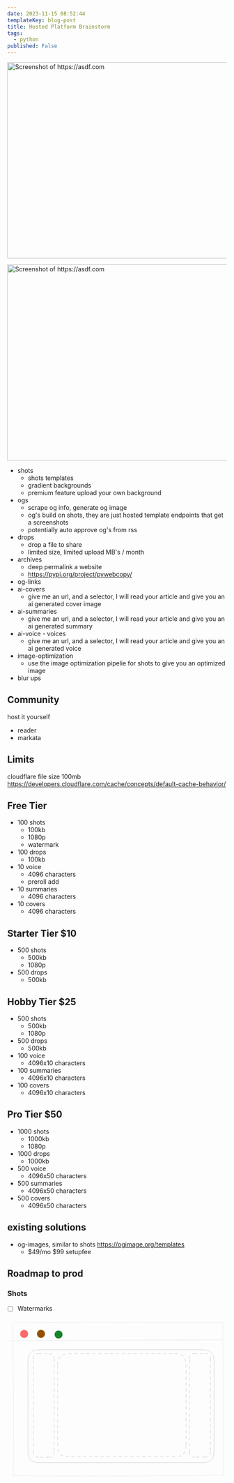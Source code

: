 ```yaml
---
date: 2023-11-15 08:52:44
templateKey: blog-post
title: Hosted Platform Brainstorm
tags:
  - python
published: False
---
```


<img
src="http://localhost:8000/shot/?url=https://asdf.com&height=450&width=800&scaled_width=800&scaled_height=450&selectors=" alt="Screenshot of https://asdf.com"
style="width: 800px; height: 450px;"
/>

<img height="450" width="800" src="http://localhost:8000/shot/?url=https://asdf.com&height=450&width=800&scaled_width=800&scaled_height=450&selectors=" alt="Screenshot of https://asdf.com"/>

- shots
  - shots templates
  - gradient backgrounds
  - premium feature upload your own background
- ogs
  - scrape og info, generate og image
  - og's build on shots, they are just hosted template endpoints that get a screenshots
  - potentially auto approve og's from rss
- drops
  - drop a file to share
  - limited size, limited upload MB's / month
- archives
  - deep permalink a website
  - <https://pypi.org/project/pywebcopy/>
- og-links
- ai-covers
  - give me an url, and a selector, I will read your article and give you an ai generated cover image
- ai-summaries
  - give me an url, and a selector, I will read your article and give you an ai generated summary
- ai-voice - voices
  - give me an url, and a selector, I will read your article and give you an ai generated voice
- image-optimization
  - use the image optimization pipelie for shots to give you an optimized image
- blur ups

## Community

host it yourself

- reader
- markata

## Limits

cloudflare file size 100mb <https://developers.cloudflare.com/cache/concepts/default-cache-behavior/>

## Free Tier

- 100 shots
  - 100kb
  - 1080p
  - watermark
- 100 drops
  - 100kb
- 10 voice
  - 4096 characters
  - preroll add
- 10 summaries
  - 4096 characters
- 10 covers
  - 4096 characters

## Starter Tier $10

- 500 shots
  - 500kb
  - 1080p
- 500 drops
  - 500kb

## Hobby Tier $25

- 500 shots
  - 500kb
  - 1080p
- 500 drops
  - 500kb
- 100 voice
  - 4096x10 characters
- 100 summaries
  - 4096x10 characters
- 100 covers
  - 4096x10 characters

## Pro Tier $50

- 1000 shots
  - 1000kb
  - 1080p
- 1000 drops
  - 1000kb
- 500 voice
  - 4096x50 characters
- 500 summaries
  - 4096x50 characters
- 500 covers
  - 4096x50 characters

## existing solutions

- og-images, similar to shots <https://ogimage.org/templates>
  - $49/mo $99 setupfee

## Roadmap to prod

### Shots

- [ ] Watermarks

<svg version="1.1" xmlns="https://www.w3.org/2000/svg" viewBox="0 0 629.5838486947605 460.14269017839115" width="629.5838486947605" height="460.14269017839115" filter="invert(93%) hue-rotate(180deg)">
  <!-- svg-source:excalidraw -->

  <defs>
    <style class="style-fonts">
      @font-face {
        font-family: "Virgil";
        src: url("https://excalidraw.com/Virgil.woff2");
      }
      @font-face {
        font-family: "Cascadia";
        src: url("https://excalidraw.com/Cascadia.woff2");
      }
      @font-face {
        font-family: "Assistant";
        src: url("https://excalidraw.com/Assistant-Regular.woff2");
      }
    </style>

  </defs>
  <g stroke-linecap="round" transform="translate(16.31581243820466 10.963047496005004) rotate(359.81664177256994 301.28419440173326 219.10829759319057)"><path d="M0 0 C209.95 -0.55, 419.3 0.15, 602.57 0 M0 0 C223.64 -1.39, 446.91 -1.33, 602.57 0 M602.57 0 C603.02 110.75, 604.73 223.25, 602.57 438.22 M602.57 0 C604.07 105.52, 603.42 210.48, 602.57 438.22 M602.57 438.22 C421.02 439.89, 238.63 441.25, 0 438.22 M602.57 438.22 C445.92 440.36, 289.84 440.56, 0 438.22 M0 438.22 C1.3 301.03, 2.26 163.72, 0 0 M0 438.22 C1.49 327.27, 0.98 215.61, 0 0" stroke="#000000" stroke-width="1" fill="none"></path></g><g stroke-linecap="round"><g transform="translate(10.29357030063403 61.46721863495213) rotate(359.81664177256994 303.5413940742784 0)"><path d="M-0.3 1.02 C100.98 1, 506.7 0.88, 607.83 0.85 M1.75 0.51 C102.92 0.08, 506.66 -0.57, 607.28 -0.83" stroke="#000000" stroke-width="1" fill="none"></path></g></g><mask></mask><g stroke-linecap="round" transform="translate(36.45029269471485 31.949750067657817) rotate(359.81664177256994 11.784205635318813 11.784205635318813)"><path d="M23.57 11.78 C23.57 12.47, 23.51 13.16, 23.39 13.83 C23.27 14.5, 23.09 15.17, 22.86 15.81 C22.62 16.46, 22.33 17.09, 21.99 17.68 C21.65 18.27, 21.25 18.84, 20.81 19.36 C20.37 19.88, 19.88 20.37, 19.36 20.81 C18.84 21.25, 18.27 21.65, 17.68 21.99 C17.09 22.33, 16.46 22.62, 15.81 22.86 C15.17 23.09, 14.5 23.27, 13.83 23.39 C13.16 23.51, 12.47 23.57, 11.78 23.57 C11.1 23.57, 10.41 23.51, 9.74 23.39 C9.07 23.27, 8.39 23.09, 7.75 22.86 C7.11 22.62, 6.48 22.33, 5.89 21.99 C5.3 21.65, 4.73 21.25, 4.21 20.81 C3.69 20.37, 3.2 19.88, 2.76 19.36 C2.32 18.84, 1.92 18.27, 1.58 17.68 C1.24 17.09, 0.94 16.46, 0.71 15.81 C0.48 15.17, 0.3 14.5, 0.18 13.83 C0.06 13.16, 0 12.47, 0 11.78 C0 11.1, 0.06 10.41, 0.18 9.74 C0.3 9.07, 0.48 8.39, 0.71 7.75 C0.94 7.11, 1.24 6.48, 1.58 5.89 C1.92 5.3, 2.32 4.73, 2.76 4.21 C3.2 3.69, 3.69 3.2, 4.21 2.76 C4.73 2.32, 5.3 1.92, 5.89 1.58 C6.48 1.24, 7.11 0.94, 7.75 0.71 C8.39 0.48, 9.07 0.3, 9.74 0.18 C10.41 0.06, 11.1 0, 11.78 0 C12.47 0, 13.16 0.06, 13.83 0.18 C14.5 0.3, 15.17 0.48, 15.81 0.71 C16.46 0.94, 17.09 1.24, 17.68 1.58 C18.27 1.92, 18.84 2.32, 19.36 2.76 C19.88 3.2, 20.37 3.69, 20.81 4.21 C21.25 4.73, 21.65 5.3, 21.99 5.89 C22.33 6.48, 22.62 7.11, 22.86 7.75 C23.09 8.39, 23.27 9.07, 23.39 9.74 C23.51 10.41, 23.54 11.44, 23.57 11.78 C23.6 12.13, 23.6 11.44, 23.57 11.78" stroke="none" stroke-width="0" fill="#fa5252"></path><path d="M23.57 11.78 C23.57 12.47, 23.51 13.16, 23.39 13.83 C23.27 14.5, 23.09 15.17, 22.86 15.81 C22.62 16.46, 22.33 17.09, 21.99 17.68 C21.65 18.27, 21.25 18.84, 20.81 19.36 C20.37 19.88, 19.88 20.37, 19.36 20.81 C18.84 21.25, 18.27 21.65, 17.68 21.99 C17.09 22.33, 16.46 22.62, 15.81 22.86 C15.17 23.09, 14.5 23.27, 13.83 23.39 C13.16 23.51, 12.47 23.57, 11.78 23.57 C11.1 23.57, 10.41 23.51, 9.74 23.39 C9.07 23.27, 8.39 23.09, 7.75 22.86 C7.11 22.62, 6.48 22.33, 5.89 21.99 C5.3 21.65, 4.73 21.25, 4.21 20.81 C3.69 20.37, 3.2 19.88, 2.76 19.36 C2.32 18.84, 1.92 18.27, 1.58 17.68 C1.24 17.09, 0.94 16.46, 0.71 15.81 C0.48 15.17, 0.3 14.5, 0.18 13.83 C0.06 13.16, 0 12.47, 0 11.78 C0 11.1, 0.06 10.41, 0.18 9.74 C0.3 9.07, 0.48 8.39, 0.71 7.75 C0.94 7.11, 1.24 6.48, 1.58 5.89 C1.92 5.3, 2.32 4.73, 2.76 4.21 C3.2 3.69, 3.69 3.2, 4.21 2.76 C4.73 2.32, 5.3 1.92, 5.89 1.58 C6.48 1.24, 7.11 0.94, 7.75 0.71 C8.39 0.48, 9.07 0.3, 9.74 0.18 C10.41 0.06, 11.1 0, 11.78 0 C12.47 0, 13.16 0.06, 13.83 0.18 C14.5 0.3, 15.17 0.48, 15.81 0.71 C16.46 0.94, 17.09 1.24, 17.68 1.58 C18.27 1.92, 18.84 2.32, 19.36 2.76 C19.88 3.2, 20.37 3.69, 20.81 4.21 C21.25 4.73, 21.65 5.3, 21.99 5.89 C22.33 6.48, 22.62 7.11, 22.86 7.75 C23.09 8.39, 23.27 9.07, 23.39 9.74 C23.51 10.41, 23.54 11.44, 23.57 11.78 C23.6 12.13, 23.6 11.44, 23.57 11.78" stroke="#000000" stroke-width="1" fill="none"></path></g><g stroke-linecap="round" transform="translate(84.80624071464496 31.795000603418544) rotate(359.81664177256994 11.784205635318813 11.784205635318813)"><path d="M23.57 11.78 C23.57 12.47, 23.51 13.16, 23.39 13.83 C23.27 14.5, 23.09 15.17, 22.86 15.81 C22.62 16.46, 22.33 17.09, 21.99 17.68 C21.65 18.27, 21.25 18.84, 20.81 19.36 C20.37 19.88, 19.88 20.37, 19.36 20.81 C18.84 21.25, 18.27 21.65, 17.68 21.99 C17.09 22.33, 16.46 22.62, 15.81 22.86 C15.17 23.09, 14.5 23.27, 13.83 23.39 C13.16 23.51, 12.47 23.57, 11.78 23.57 C11.1 23.57, 10.41 23.51, 9.74 23.39 C9.07 23.27, 8.39 23.09, 7.75 22.86 C7.11 22.62, 6.48 22.33, 5.89 21.99 C5.3 21.65, 4.73 21.25, 4.21 20.81 C3.69 20.37, 3.2 19.88, 2.76 19.36 C2.32 18.84, 1.92 18.27, 1.58 17.68 C1.24 17.09, 0.94 16.46, 0.71 15.81 C0.48 15.17, 0.3 14.5, 0.18 13.83 C0.06 13.16, 0 12.47, 0 11.78 C0 11.1, 0.06 10.41, 0.18 9.74 C0.3 9.07, 0.48 8.39, 0.71 7.75 C0.94 7.11, 1.24 6.48, 1.58 5.89 C1.92 5.3, 2.32 4.73, 2.76 4.21 C3.2 3.69, 3.69 3.2, 4.21 2.76 C4.73 2.32, 5.3 1.92, 5.89 1.58 C6.48 1.24, 7.11 0.94, 7.75 0.71 C8.39 0.48, 9.07 0.3, 9.74 0.18 C10.41 0.06, 11.1 0, 11.78 0 C12.47 0, 13.16 0.06, 13.83 0.18 C14.5 0.3, 15.17 0.48, 15.81 0.71 C16.46 0.94, 17.09 1.24, 17.68 1.58 C18.27 1.92, 18.84 2.32, 19.36 2.76 C19.88 3.2, 20.37 3.69, 20.81 4.21 C21.25 4.73, 21.65 5.3, 21.99 5.89 C22.33 6.48, 22.62 7.11, 22.86 7.75 C23.09 8.39, 23.27 9.07, 23.39 9.74 C23.51 10.41, 23.54 11.44, 23.57 11.78 C23.6 12.13, 23.6 11.44, 23.57 11.78" stroke="none" stroke-width="0" fill="#fab005"></path><path d="M23.57 11.78 C23.57 12.47, 23.51 13.16, 23.39 13.83 C23.27 14.5, 23.09 15.17, 22.86 15.81 C22.62 16.46, 22.33 17.09, 21.99 17.68 C21.65 18.27, 21.25 18.84, 20.81 19.36 C20.37 19.88, 19.88 20.37, 19.36 20.81 C18.84 21.25, 18.27 21.65, 17.68 21.99 C17.09 22.33, 16.46 22.62, 15.81 22.86 C15.17 23.09, 14.5 23.27, 13.83 23.39 C13.16 23.51, 12.47 23.57, 11.78 23.57 C11.1 23.57, 10.41 23.51, 9.74 23.39 C9.07 23.27, 8.39 23.09, 7.75 22.86 C7.11 22.62, 6.48 22.33, 5.89 21.99 C5.3 21.65, 4.73 21.25, 4.21 20.81 C3.69 20.37, 3.2 19.88, 2.76 19.36 C2.32 18.84, 1.92 18.27, 1.58 17.68 C1.24 17.09, 0.94 16.46, 0.71 15.81 C0.48 15.17, 0.3 14.5, 0.18 13.83 C0.06 13.16, 0 12.47, 0 11.78 C0 11.1, 0.06 10.41, 0.18 9.74 C0.3 9.07, 0.48 8.39, 0.71 7.75 C0.94 7.11, 1.24 6.48, 1.58 5.89 C1.92 5.3, 2.32 4.73, 2.76 4.21 C3.2 3.69, 3.69 3.2, 4.21 2.76 C4.73 2.32, 5.3 1.92, 5.89 1.58 C6.48 1.24, 7.11 0.94, 7.75 0.71 C8.39 0.48, 9.07 0.3, 9.74 0.18 C10.41 0.06, 11.1 0, 11.78 0 C12.47 0, 13.16 0.06, 13.83 0.18 C14.5 0.3, 15.17 0.48, 15.81 0.71 C16.46 0.94, 17.09 1.24, 17.68 1.58 C18.27 1.92, 18.84 2.32, 19.36 2.76 C19.88 3.2, 20.37 3.69, 20.81 4.21 C21.25 4.73, 21.65 5.3, 21.99 5.89 C22.33 6.48, 22.62 7.11, 22.86 7.75 C23.09 8.39, 23.27 9.07, 23.39 9.74 C23.51 10.41, 23.54 11.44, 23.57 11.78 C23.6 12.13, 23.6 11.44, 23.57 11.78" stroke="#000000" stroke-width="1" fill="none"></path></g><g stroke-linecap="round" transform="translate(135.2927009322155 33.757170639198876) rotate(359.81664177256994 11.784205635318813 11.784205635318813)"><path d="M23.57 11.78 C23.57 12.47, 23.51 13.16, 23.39 13.83 C23.27 14.5, 23.09 15.17, 22.86 15.81 C22.62 16.46, 22.33 17.09, 21.99 17.68 C21.65 18.27, 21.25 18.84, 20.81 19.36 C20.37 19.88, 19.88 20.37, 19.36 20.81 C18.84 21.25, 18.27 21.65, 17.68 21.99 C17.09 22.33, 16.46 22.62, 15.81 22.86 C15.17 23.09, 14.5 23.27, 13.83 23.39 C13.16 23.51, 12.47 23.57, 11.78 23.57 C11.1 23.57, 10.41 23.51, 9.74 23.39 C9.07 23.27, 8.39 23.09, 7.75 22.86 C7.11 22.62, 6.48 22.33, 5.89 21.99 C5.3 21.65, 4.73 21.25, 4.21 20.81 C3.69 20.37, 3.2 19.88, 2.76 19.36 C2.32 18.84, 1.92 18.27, 1.58 17.68 C1.24 17.09, 0.94 16.46, 0.71 15.81 C0.48 15.17, 0.3 14.5, 0.18 13.83 C0.06 13.16, 0 12.47, 0 11.78 C0 11.1, 0.06 10.41, 0.18 9.74 C0.3 9.07, 0.48 8.39, 0.71 7.75 C0.94 7.11, 1.24 6.48, 1.58 5.89 C1.92 5.3, 2.32 4.73, 2.76 4.21 C3.2 3.69, 3.69 3.2, 4.21 2.76 C4.73 2.32, 5.3 1.92, 5.89 1.58 C6.48 1.24, 7.11 0.94, 7.75 0.71 C8.39 0.48, 9.07 0.3, 9.74 0.18 C10.41 0.06, 11.1 0, 11.78 0 C12.47 0, 13.16 0.06, 13.83 0.18 C14.5 0.3, 15.17 0.48, 15.81 0.71 C16.46 0.94, 17.09 1.24, 17.68 1.58 C18.27 1.92, 18.84 2.32, 19.36 2.76 C19.88 3.2, 20.37 3.69, 20.81 4.21 C21.25 4.73, 21.65 5.3, 21.99 5.89 C22.33 6.48, 22.62 7.11, 22.86 7.75 C23.09 8.39, 23.27 9.07, 23.39 9.74 C23.51 10.41, 23.54 11.44, 23.57 11.78 C23.6 12.13, 23.6 11.44, 23.57 11.78" stroke="none" stroke-width="0" fill="#40c057"></path><path d="M23.57 11.78 C23.57 12.47, 23.51 13.16, 23.39 13.83 C23.27 14.5, 23.09 15.17, 22.86 15.81 C22.62 16.46, 22.33 17.09, 21.99 17.68 C21.65 18.27, 21.25 18.84, 20.81 19.36 C20.37 19.88, 19.88 20.37, 19.36 20.81 C18.84 21.25, 18.27 21.65, 17.68 21.99 C17.09 22.33, 16.46 22.62, 15.81 22.86 C15.17 23.09, 14.5 23.27, 13.83 23.39 C13.16 23.51, 12.47 23.57, 11.78 23.57 C11.1 23.57, 10.41 23.51, 9.74 23.39 C9.07 23.27, 8.39 23.09, 7.75 22.86 C7.11 22.62, 6.48 22.33, 5.89 21.99 C5.3 21.65, 4.73 21.25, 4.21 20.81 C3.69 20.37, 3.2 19.88, 2.76 19.36 C2.32 18.84, 1.92 18.27, 1.58 17.68 C1.24 17.09, 0.94 16.46, 0.71 15.81 C0.48 15.17, 0.3 14.5, 0.18 13.83 C0.06 13.16, 0 12.47, 0 11.78 C0 11.1, 0.06 10.41, 0.18 9.74 C0.3 9.07, 0.48 8.39, 0.71 7.75 C0.94 7.11, 1.24 6.48, 1.58 5.89 C1.92 5.3, 2.32 4.73, 2.76 4.21 C3.2 3.69, 3.69 3.2, 4.21 2.76 C4.73 2.32, 5.3 1.92, 5.89 1.58 C6.48 1.24, 7.11 0.94, 7.75 0.71 C8.39 0.48, 9.07 0.3, 9.74 0.18 C10.41 0.06, 11.1 0, 11.78 0 C12.47 0, 13.16 0.06, 13.83 0.18 C14.5 0.3, 15.17 0.48, 15.81 0.71 C16.46 0.94, 17.09 1.24, 17.68 1.58 C18.27 1.92, 18.84 2.32, 19.36 2.76 C19.88 3.2, 20.37 3.69, 20.81 4.21 C21.25 4.73, 21.65 5.3, 21.99 5.89 C22.33 6.48, 22.62 7.11, 22.86 7.75 C23.09 8.39, 23.27 9.07, 23.39 9.74 C23.51 10.41, 23.54 11.44, 23.57 11.78 C23.6 12.13, 23.6 11.44, 23.57 11.78" stroke="#000000" stroke-width="1" fill="none"></path></g><g stroke-linecap="round" transform="translate(59.20068387524731 89.05373466188496) rotate(0 267.09152149134246 161.74797108947757)"><path d="M32 0 C129.07 0, 226.15 0, 502.18 0 M32 0 C127.19 0, 222.38 0, 502.18 0 M502.18 0 C523.52 0, 534.18 10.67, 534.18 32 M502.18 0 C523.52 0, 534.18 10.67, 534.18 32 M534.18 32 C534.18 110.31, 534.18 188.62, 534.18 291.5 M534.18 32 C534.18 122.55, 534.18 213.09, 534.18 291.5 M534.18 291.5 C534.18 312.83, 523.52 323.5, 502.18 323.5 M534.18 291.5 C534.18 312.83, 523.52 323.5, 502.18 323.5 M502.18 323.5 C402.29 323.5, 302.4 323.5, 32 323.5 M502.18 323.5 C402.71 323.5, 303.23 323.5, 32 323.5 M32 323.5 C10.67 323.5, 0 312.83, 0 291.5 M32 323.5 C10.67 323.5, 0 312.83, 0 291.5 M0 291.5 C0 195.86, 0 100.23, 0 32 M0 291.5 C0 233.9, 0 176.3, 0 32 M0 32 C0 10.67, 10.67 0, 32 0 M0 32 C0 10.67, 10.67 0, 32 0" stroke="#1e1e1e" stroke-width="1" fill="none"></path></g><g stroke-linecap="round" transform="translate(74.54600420937714 100.25167112192571) rotate(0 30.068533087146477 148.47634269239222)"><path d="M15.03 0 C23.52 0, 32.01 0, 45.1 0 M45.1 0 C55.13 0, 60.14 5.01, 60.14 15.03 M60.14 15.03 C60.14 117.48, 60.14 219.93, 60.14 281.92 M60.14 281.92 C60.14 291.94, 55.13 296.95, 45.1 296.95 M45.1 296.95 C33.2 296.95, 21.3 296.95, 15.03 296.95 M15.03 296.95 C5.01 296.95, 0 291.94, 0 281.92 M0 281.92 C0 219.22, 0 156.51, 0 15.03 M0 15.03 C0 5.01, 5.01 0, 15.03 0" stroke="#1e1e1e" stroke-width="1.5" fill="none" stroke-dasharray="8 9"></path></g><g stroke-linecap="round" transform="translate(144.53310708463192 100.25167112192571) rotate(0 184.14384400955907 147.85423511127885)"><path d="M32 0 C131.19 0, 230.39 0, 336.29 0 M336.29 0 C357.62 0, 368.29 10.67, 368.29 32 M368.29 32 C368.29 86.42, 368.29 140.83, 368.29 263.71 M368.29 263.71 C368.29 285.04, 357.62 295.71, 336.29 295.71 M336.29 295.71 C248.5 295.71, 160.71 295.71, 32 295.71 M32 295.71 C10.67 295.71, 0 285.04, 0 263.71 M0 263.71 C0 214.52, 0 165.32, 0 32 M0 32 C0 10.67, 10.67 0, 32 0" stroke="#1e1e1e" stroke-width="1.5" fill="none" stroke-dasharray="8 9"></path></g><g stroke-linecap="round" transform="translate(522.6708318047117 99.94061733136903) rotate(0 30.068533087146477 148.47634269239222)"><path d="M15.03 0 C22.97 0, 30.91 0, 45.1 0 M45.1 0 C55.13 0, 60.14 5.01, 60.14 15.03 M60.14 15.03 C60.14 118.47, 60.14 221.9, 60.14 281.92 M60.14 281.92 C60.14 291.94, 55.13 296.95, 45.1 296.95 M45.1 296.95 C33.12 296.95, 21.14 296.95, 15.03 296.95 M15.03 296.95 C5.01 296.95, 0 291.94, 0 281.92 M0 281.92 C0 218.03, 0 154.15, 0 15.03 M0 15.03 C0 5.01, 5.01 0, 15.03 0" stroke="#1e1e1e" stroke-width="1.5" fill="none" stroke-dasharray="8 9"></path></g></svg>
